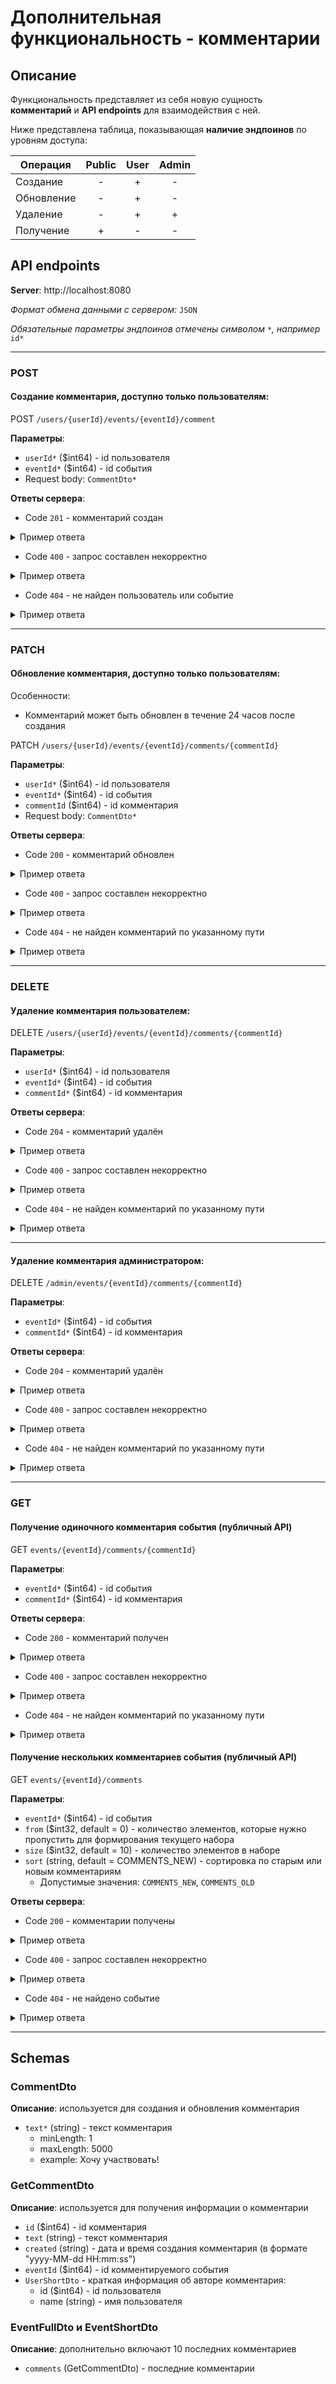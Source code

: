 # Дополнительная функциональность - комментарии

## Описание

Функциональность представляет из себя новую сущность **комментарий** и **API endpoints** для взаимодействия с ней.

Ниже представлена таблица, показывающая **наличие эндпоинов** по уровням доступа:

| Операция   | Public | User | Admin |
|------------|:------:|:----:|:-----:|
| Создание   |   -    |  +   |   -   |
| Обновление |   -    |  +   |   -   |
| Удаление   |   -    |  +   |   +   |
| Получение  |   +    |  -   |   -   |

## API endpoints

**Server**: http://localhost:8080

*Формат обмена данными с сервером:* `JSON`

*Обязательные параметры эндпоинов отмечены символом* `*`*, например* `id*`

------------

### POST

#### Создание комментария, доступно только пользователям:

POST `/users/{userId}/events/{eventId}/comment`

**Параметры**:

- `userId*` ($int64) - id пользователя
- `eventId*` ($int64) - id события
- Request body: `CommentDto*`

**Ответы сервера**:

- Code `201` - комментарий создан

<details>
  <summary>Пример ответа</summary>
<p>

```JSON
{
  "id": 1,
  "text": "Хочу участвовать!",
  "created": "2024-12-31 15:10:05",
  "eventId": 1,
  "author": {
    "id": 1,
    "name": "Фёдор"
  }
}
```

</p>
</details>

- Code `400` - запрос составлен некорректно

<details>
  <summary>Пример ответа</summary>
<p>

```JSON
{
  "status": "BAD_REQUEST",
  "reason": "Incorrectly made request.",
  "message": "Failed to convert value of type java.lang.String to required type int; nested exception is java.lang.NumberFormatException: For input string: ad",
  "timestamp": "2022-09-07 09:10:50"
}
```

</p>
</details>

- Code `404` - не найден пользователь или событие

<details>
  <summary>Пример ответа</summary>
<p>

```JSON
{
  "status": "NOT_FOUND",
  "reason": "The required object was not found.",
  "message": "Event with id=13 was not found",
  "timestamp": "2022-09-07 09:10:50"
}
```

</p>
</details>

------------

### PATCH

#### Обновление комментария, доступно только пользователям:

Особенности:

- Комментарий может быть обновлен в течение 24 часов после создания

PATCH `/users/{userId}/events/{eventId}/comments/{commentId}`

**Параметры**:

- `userId*` ($int64) - id пользователя
- `eventId*` ($int64) - id события
- `commentId` ($int64) - id комментария
- Request body: `CommentDto*`

**Ответы сервера**:

- Code `200` - комментарий обновлен

<details>
  <summary>Пример ответа</summary>
<p>

```JSON
{
  "id": 1,
  "text": "Хочу участвовать!",
  "created": "2024-12-31 15:10:05",
  "eventId": 1,
  "author": {
    "id": 1,
    "name": "Фёдор"
  }
}
```

</p>
</details>

- Code `400` - запрос составлен некорректно

<details>
  <summary>Пример ответа</summary>
<p>

```JSON
{
  "status": "BAD_REQUEST",
  "reason": "Incorrectly made request.",
  "message": "Failed to convert value of type java.lang.String to required type int; nested exception is java.lang.NumberFormatException: For input string: ad",
  "timestamp": "2022-09-07 09:10:50"
}
```

</p>
</details>

- Code `404` - не найден комментарий по указанному пути

<details>
  <summary>Пример ответа</summary>
<p>

```JSON
{
  "status": "NOT_FOUND",
  "reason": "The required object was not found.",
  "message": "Comment not found",
  "timestamp": "2022-09-07 09:10:50"
}
```

</p>
</details>

------------

### DELETE

#### Удаление комментария пользователем:

DELETE `/users/{userId}/events/{eventId}/comments/{commentId}`

**Параметры**:

- `userId*` ($int64) - id пользователя
- `eventId*` ($int64) - id события
- `commentId*` ($int64) - id комментария

**Ответы сервера**:

- Code `204` - комментарий удалён

<details>
  <summary>Пример ответа</summary>
<p>

```JSON
{
}
```

</p>
</details>

- Code `400` - запрос составлен некорректно

<details>
  <summary>Пример ответа</summary>
<p>

```JSON
{
  "status": "BAD_REQUEST",
  "reason": "Incorrectly made request.",
  "message": "Failed to convert value of type java.lang.String to required type int; nested exception is java.lang.NumberFormatException: For input string: ad",
  "timestamp": "2022-09-07 09:10:50"
}
```

</p>
</details>

- Code `404` - не найден комментарий по указанному пути

<details>
  <summary>Пример ответа</summary>
<p>

```JSON
{
  "status": "NOT_FOUND",
  "reason": "The required object was not found.",
  "message": "Comment not found",
  "timestamp": "2022-09-07 09:10:50"
}
```

</p>
</details>

------------

#### Удаление комментария администратором:

DELETE `/admin/events/{eventId}/comments/{commentId}`

**Параметры**:

- `eventId*` ($int64) - id события
- `commentId*` ($int64) - id комментария

**Ответы сервера**:

- Code `204` - комментарий удалён

<details>
  <summary>Пример ответа</summary>
<p>

```JSON
{
}
```

</p>
</details>

- Code `400` - запрос составлен некорректно

<details>
  <summary>Пример ответа</summary>
<p>

```JSON
{
  "status": "BAD_REQUEST",
  "reason": "Incorrectly made request.",
  "message": "Failed to convert value of type java.lang.String to required type int; nested exception is java.lang.NumberFormatException: For input string: ad",
  "timestamp": "2022-09-07 09:10:50"
}
```

</p>
</details>

- Code `404` - не найден комментарий по указанному пути

<details>
  <summary>Пример ответа</summary>
<p>

```JSON
{
  "status": "NOT_FOUND",
  "reason": "The required object was not found.",
  "message": "Comment not found",
  "timestamp": "2022-09-07 09:10:50"
}
```

</p>
</details>

------------

### GET

#### Получение одиночного комментария события (публичный API)

GET `events/{eventId}/comments/{commentId}`

**Параметры**:

- `eventId*` ($int64) - id события
- `commentId*` ($int64) - id комментария

**Ответы сервера**:

- Code `200` - комментарий получен

<details>
  <summary>Пример ответа</summary>
<p>

```JSON
{
  "id": 1,
  "text": "Хочу участвовать!",
  "created": "2024-12-31 15:10:05",
  "eventId": 1,
  "author": {
    "id": 1,
    "name": "Фёдор"
  }
}
```

</p>
</details>

- Code `400` - запрос составлен некорректно

<details>
  <summary>Пример ответа</summary>
<p>

```JSON
{
  "status": "BAD_REQUEST",
  "reason": "Incorrectly made request.",
  "message": "Failed to convert value of type java.lang.String to required type int; nested exception is java.lang.NumberFormatException: For input string: ad",
  "timestamp": "2022-09-07 09:10:50"
}
```

</p>
</details>

- Code `404` - не найден комментарий по указанному пути

<details>
  <summary>Пример ответа</summary>
<p>

```JSON
{
  "status": "NOT_FOUND",
  "reason": "The required object was not found.",
  "message": "Comment not found",
  "timestamp": "2022-09-07 09:10:50"
}
```

</p>
</details>

#### Получение нескольких комментариев события (публичный API)

GET `events/{eventId}/comments`

**Параметры**:

- `eventId*` ($int64) - id события
- `from` ($int32, default = 0) - количество элементов, которые нужно пропустить для формирования текущего набора
- `size` ($int32, default = 10) - количество элементов в наборе
- `sort` (string, default = COMMENTS_NEW) - сортировка по старым или новым комментариям
  - Допустимые значения: `COMMENTS_NEW`, `COMMENTS_OLD`

**Ответы сервера**:

- Code `200` - комментарии получены

<details>
  <summary>Пример ответа</summary>
<p>

```JSON
[
  {
    "id": 1,
    "text": "Хочу участвовать!",
    "created": "2024-12-31 15:10:05",
    "eventId": 1,
    "author": {
      "id": 1,
      "name": "Фёдор"
    }
  },
  {
    "id": 2,
    "text": "Интересно",
    "created": "2024-12-31 16:15:20",
    "eventId": 1,
    "author": {
      "id": 2,
      "name": "Андрей"
    }
  }
]
```

</p>
</details>

- Code `400` - запрос составлен некорректно

<details>
  <summary>Пример ответа</summary>
<p>

```JSON
{
  "status": "BAD_REQUEST",
  "reason": "Incorrectly made request.",
  "message": "Failed to convert value of type java.lang.String to required type int; nested exception is java.lang.NumberFormatException: For input string: ad",
  "timestamp": "2022-09-07 09:10:50"
}
```

</p>
</details>

- Code `404` - не найдено событие

<details>
  <summary>Пример ответа</summary>
<p>

```JSON
{
  "status": "NOT_FOUND",
  "reason": "The required object was not found.",
  "message": "Event with id=13 was not found",
  "timestamp": "2022-09-07 09:10:50"
}
```

</p>
</details>

------------

## Schemas

### CommentDto

**Описание**: используется для создания и обновления комментария

- `text*` (string) - текст комментария
  - minLength: 1
  - maxLength: 5000
  - example: Хочу участвовать!

### GetCommentDto

**Описание**: используется для получения информации о комментарии

- `id` ($int64) - id комментария
- `text` (string) - текст комментария
- `created` (string) - дата и время создания комментария (в формате "yyyy-MM-dd HH:mm:ss")
- `eventId` ($int64) - id комментируемого события
- `UserShortDto` - краткая информация об авторе комментария:
  - id ($int64) - id пользователя
  - name (string) - имя пользователя

### EventFullDto и EventShortDto

**Описание**: дополнительно включают 10 последних комментариев

- `comments` (GetCommentDto) - последние комментарии
